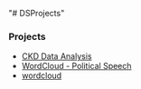 "# DSProjects" 


### Projects

* [CKD Data Analysis](CKD_Analysis/ckdPred.ipynb)
* [WordCloud - Political Speech](Wordcloud_pol/wordTile.ipynb)
* [wordcloud](Wordcloud_pol/foo.png)
